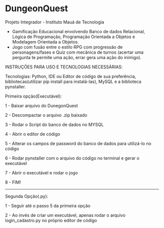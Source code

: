 # DungeonQuest
Projeto Integrador - Instituto Mauá de Tecnologia
- Gamificação Educacional envolvendo Banco de dados Relacional, Lógica de Programação, Programação Orientada a Objetos e Modelagem Orientada a Objetos.
- Jogo com fusão entre o estilo RPG com progressão de personagens/fases e  Quiz com mecânica de turnos (acertar uma pergunta te permite uma ação, errar gera uma ação do inimigo).



INSTRUÇÕES PARA USO E TECNOLOGIAS NECESSÁRIAS:

Tecnologias: Python, IDE ou Editor de código de sua preferência, bibliotecas(utilizar pip install para instalá-las), MySQL e a biblioteca pynstaller.

Primeira opção(Executável):

1 - Baixar arquivo do DunegonQuest

2 - Descompactar o arquivo .zip baixado

3 - Rodar o Script do banco de dados no MYSQL

4 - Abrir o editor de código

5 - Alterar os campos de password  do banco de dados para utilizá-lo no código

6 - Rodar pynstaller com o arquivo do código no terminal e gerar o executável

7 - Abrir o executável e rodar o jogo

8 - FIM!

-----------------------------------------------------------------------------------------------------

Segunda Opção(.py):

1 - Seguir até o passo 5 da primeira opção

2 - Ao invés de criar um executável, apenas rodar o arquivo login_cadastro.py no próprio editor de código
